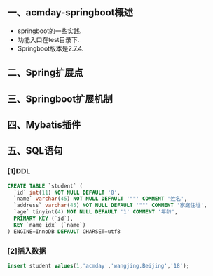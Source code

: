 ## 一、acmday-springboot概述
- springboot的一些实践.
- 功能入口在test目录下.
- Springboot版本是2.7.4.

## 二、Spring扩展点

## 三、Springboot扩展机制

## 四、Mybatis插件


## 五、SQL语句
### [1]DDL
```sql
CREATE TABLE `student` (
  `id` int(11) NOT NULL DEFAULT '0',
  `name` varchar(45) NOT NULL DEFAULT '""' COMMENT '姓名',
  `address` varchar(45) NOT NULL DEFAULT '""' COMMENT '家庭住址',
  `age` tinyint(4) NOT NULL DEFAULT '1' COMMENT '年龄',
  PRIMARY KEY (`id`),
  KEY `name_idx` (`name`)
) ENGINE=InnoDB DEFAULT CHARSET=utf8
```
### [2]插入数据
```sql
insert student values(1,'acmday','wangjing.Beijing','18');
```
